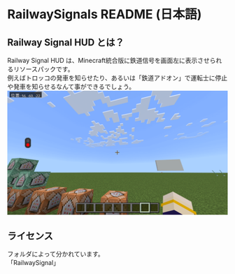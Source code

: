# RailwaySignals README (日本語)
## Railway Signal HUD とは？
Railway Signal HUD は、Minecraft統合版に鉄道信号を画面左に表示させられるリソースパックです。  
例えばトロッコの発車を知らせたり、あるいは「鉄道アドオン」で運転士に停止や発車を知らせるなんて事ができるでしょう。  
![Minecraftの画像](https://raw.githubusercontent.com/R-Amano/RailwaySignals/main/Guide/rs02.png)  

## ライセンス
フォルダによって分かれています。  
「RailwaySignal」
